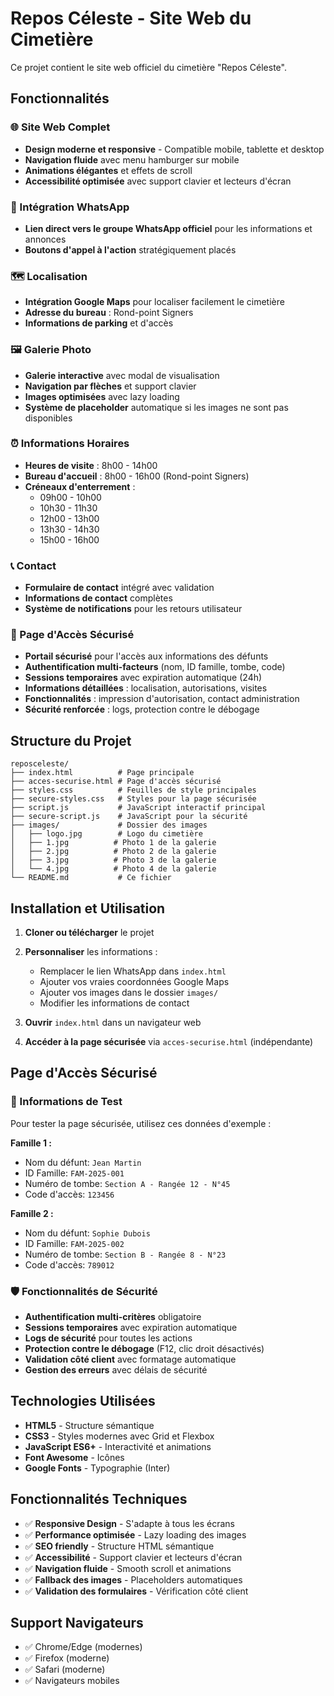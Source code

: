 # Repos Céleste - Site Web du Cimetière

Ce projet contient le site web officiel du cimetière "Repos Céleste".

## Fonctionnalités

### 🌐 Site Web Complet
- **Design moderne et responsive** - Compatible mobile, tablette et desktop
- **Navigation fluide** avec menu hamburger sur mobile
- **Animations élégantes** et effets de scroll
- **Accessibilité optimisée** avec support clavier et lecteurs d'écran

### 📱 Intégration WhatsApp
- **Lien direct vers le groupe WhatsApp officiel** pour les informations et annonces
- **Boutons d'appel à l'action** stratégiquement placés

### 🗺️ Localisation
- **Intégration Google Maps** pour localiser facilement le cimetière
- **Adresse du bureau** : Rond-point Signers
- **Informations de parking** et d'accès

### 🖼️ Galerie Photo
- **Galerie interactive** avec modal de visualisation
- **Navigation par flèches** et support clavier
- **Images optimisées** avec lazy loading
- **Système de placeholder** automatique si les images ne sont pas disponibles

### ⏰ Informations Horaires
- **Heures de visite** : 8h00 - 14h00
- **Bureau d'accueil** : 8h00 - 16h00 (Rond-point Signers)
- **Créneaux d'enterrement** :
  - 09h00 - 10h00
  - 10h30 - 11h30
  - 12h00 - 13h00
  - 13h30 - 14h30
  - 15h00 - 16h00

### 📞 Contact
- **Formulaire de contact** intégré avec validation
- **Informations de contact** complètes
- **Système de notifications** pour les retours utilisateur

### 🔐 Page d'Accès Sécurisé
- **Portail sécurisé** pour l'accès aux informations des défunts
- **Authentification multi-facteurs** (nom, ID famille, tombe, code)
- **Sessions temporaires** avec expiration automatique (24h)
- **Informations détaillées** : localisation, autorisations, visites
- **Fonctionnalités** : impression d'autorisation, contact administration
- **Sécurité renforcée** : logs, protection contre le débogage

## Structure du Projet

```
reposceleste/
├── index.html          # Page principale
├── acces-securise.html # Page d'accès sécurisé
├── styles.css          # Feuilles de style principales
├── secure-styles.css   # Styles pour la page sécurisée
├── script.js           # JavaScript interactif principal
├── secure-script.js    # JavaScript pour la sécurité
├── images/             # Dossier des images
│   ├── logo.jpg        # Logo du cimetière
│   ├── 1.jpg          # Photo 1 de la galerie
│   ├── 2.jpg          # Photo 2 de la galerie
│   ├── 3.jpg          # Photo 3 de la galerie
│   └── 4.jpg          # Photo 4 de la galerie
└── README.md           # Ce fichier
```

## Installation et Utilisation

1. **Cloner ou télécharger** le projet
2. **Personnaliser** les informations :
   - Remplacer le lien WhatsApp dans `index.html`
   - Ajouter vos vraies coordonnées Google Maps
   - Ajouter vos images dans le dossier `images/`
   - Modifier les informations de contact

3. **Ouvrir** `index.html` dans un navigateur web
4. **Accéder à la page sécurisée** via `acces-securise.html` (indépendante)

## Page d'Accès Sécurisé

### 🔑 Informations de Test
Pour tester la page sécurisée, utilisez ces données d'exemple :

**Famille 1 :**
- Nom du défunt: `Jean Martin`
- ID Famille: `FAM-2025-001`
- Numéro de tombe: `Section A - Rangée 12 - N°45`
- Code d'accès: `123456`

**Famille 2 :**
- Nom du défunt: `Sophie Dubois`
- ID Famille: `FAM-2025-002`
- Numéro de tombe: `Section B - Rangée 8 - N°23`
- Code d'accès: `789012`

### 🛡️ Fonctionnalités de Sécurité
- **Authentification multi-critères** obligatoire
- **Sessions temporaires** avec expiration automatique
- **Logs de sécurité** pour toutes les actions
- **Protection contre le débogage** (F12, clic droit désactivés)
- **Validation côté client** avec formatage automatique
- **Gestion des erreurs** avec délais de sécurité

## Technologies Utilisées

- **HTML5** - Structure sémantique
- **CSS3** - Styles modernes avec Grid et Flexbox
- **JavaScript ES6+** - Interactivité et animations
- **Font Awesome** - Icônes
- **Google Fonts** - Typographie (Inter)

## Fonctionnalités Techniques

- ✅ **Responsive Design** - S'adapte à tous les écrans
- ✅ **Performance optimisée** - Lazy loading des images
- ✅ **SEO friendly** - Structure HTML sémantique
- ✅ **Accessibilité** - Support clavier et lecteurs d'écran
- ✅ **Navigation fluide** - Smooth scroll et animations
- ✅ **Fallback des images** - Placeholders automatiques
- ✅ **Validation des formulaires** - Vérification côté client

## Support Navigateurs

- ✅ Chrome/Edge (modernes)
- ✅ Firefox (moderne)
- ✅ Safari (moderne)
- ✅ Navigateurs mobiles
